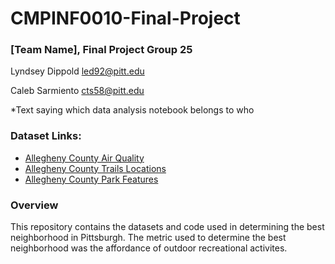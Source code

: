 # CMPINF0010-Final-Project

### [Team Name], Final Project Group 25

Lyndsey Dippold led92@pitt.edu

Caleb Sarmiento cts58@pitt.edu

*Text saying which data analysis notebook belongs to who

### Dataset Links:
* [Allegheny County Air Quality](https://data.wprdc.org/dataset/allegheny-county-air-quality)
* [Allegheny County Trails Locations](https://data.wprdc.org/dataset/allegheny-county-trails-locations)
* [Allegheny County Park Features](https://data.wprdc.org/dataset/allegheny-county-park-features)

### Overview
This repository contains the datasets and code used in determining the best neighborhood in Pittsburgh. The metric used to determine the best neighborhood was the affordance of outdoor recreational activites.
